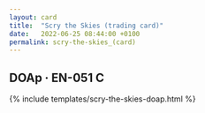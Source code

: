 ```yaml
---
layout: card
title:  "Scry the Skies (trading card)"
date:   2022-06-25 08:44:00 +0100
permalink: scry-the-skies_(card)
---
```


## DOAp &middot; EN-051 C

{% include templates/scry-the-skies-doap.html %}